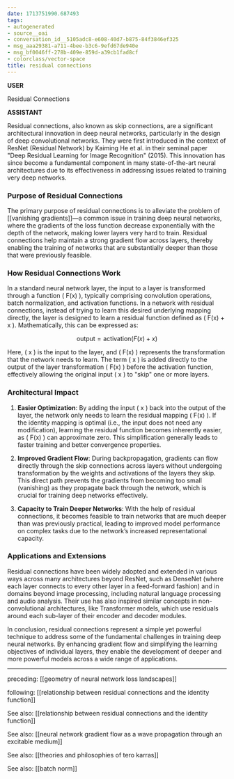 ```yaml
---
date: 1713751990.687493
tags:
- autogenerated
- source__oai
- conversation_id__5105adc8-e608-40d7-b875-84f3846ef325
- msg_aaa29381-a711-4bee-b3c6-9efd67de940e
- msg_bf0046ff-278b-409e-859d-a39cb1fad8cf
- colorclass/vector-space
title: residual connections
---
```


**USER**

Residual Connections


**ASSISTANT**

Residual connections, also known as skip connections, are a significant architectural innovation in deep neural networks, particularly in the design of deep convolutional networks. They were first introduced in the context of ResNet (Residual Network) by Kaiming He et al. in their seminal paper "Deep Residual Learning for Image Recognition" (2015). This innovation has since become a fundamental component in many state-of-the-art neural architectures due to its effectiveness in addressing issues related to training very deep networks.

### Purpose of Residual Connections

The primary purpose of residual connections is to alleviate the problem of [[vanishing gradients]]—a common issue in training deep neural networks, where the gradients of the loss function decrease exponentially with the depth of the network, making lower layers very hard to train. Residual connections help maintain a strong gradient flow across layers, thereby enabling the training of networks that are substantially deeper than those that were previously feasible.

### How Residual Connections Work

In a standard neural network layer, the input to a layer is transformed through a function \( F(x) \), typically comprising convolution operations, batch normalization, and activation functions. In a network with residual connections, instead of trying to learn this desired underlying mapping directly, the layer is designed to learn a residual function defined as \( F(x) + x \). Mathematically, this can be expressed as:

$$
\text{output} = \text{activation}(F(x) + x)
$$

Here, \( x \) is the input to the layer, and \( F(x) \) represents the transformation that the network needs to learn. The term \( x \) is added directly to the output of the layer transformation \( F(x) \) before the activation function, effectively allowing the original input \( x \) to "skip" one or more layers.

### Architectural Impact

1. **Easier Optimization**: By adding the input \( x \) back into the output of the layer, the network only needs to learn the residual mapping \( F(x) \). If the identity mapping is optimal (i.e., the input does not need any modification), learning the residual function becomes inherently easier, as \( F(x) \) can approximate zero. This simplification generally leads to faster training and better convergence properties.

2. **Improved Gradient Flow**: During backpropagation, gradients can flow directly through the skip connections across layers without undergoing transformation by the weights and activations of the layers they skip. This direct path prevents the gradients from becoming too small (vanishing) as they propagate back through the network, which is crucial for training deep networks effectively.

3. **Capacity to Train Deeper Networks**: With the help of residual connections, it becomes feasible to train networks that are much deeper than was previously practical, leading to improved model performance on complex tasks due to the network’s increased representational capacity.

### Applications and Extensions

Residual connections have been widely adopted and extended in various ways across many architectures beyond ResNet, such as DenseNet (where each layer connects to every other layer in a feed-forward fashion) and in domains beyond image processing, including natural language processing and audio analysis. Their use has also inspired similar concepts in non-convolutional architectures, like Transformer models, which use residuals around each sub-layer of their encoder and decoder modules.

In conclusion, residual connections represent a simple yet powerful technique to address some of the fundamental challenges in training deep neural networks. By enhancing gradient flow and simplifying the learning objectives of individual layers, they enable the development of deeper and more powerful models across a wide range of applications.


---

preceding: [[geometry of neural network loss landscapes]]  


following: [[relationship between residual connections and the identity function]]

See also: [[relationship between residual connections and the identity function]]


See also: [[neural network gradient flow as a wave propagation through an excitable medium]]


See also: [[theories and philosophies of tero karras]]


See also: [[batch norm]]